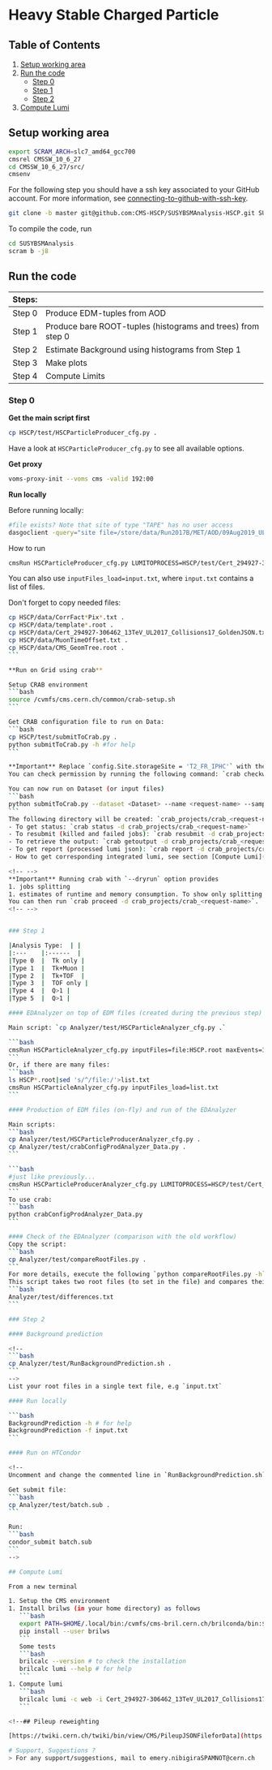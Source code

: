 # Heavy Stable Charged Particle

## Table of Contents

1.  [Setup working area](#setup-working-area)
1.  [Run the code](#run-the-code)
    * [Step 0](#step-0)
    * [Step 1](#step-1)
    * [Step 2](#step-2)
1.  [Compute Lumi](#compute-lumi)
<!--1.  [Pileup reweighting](#pileup-reweighting)-->

## Setup working area

```bash
export SCRAM_ARCH=slc7_amd64_gcc700
cmsrel CMSSW_10_6_27
cd CMSSW_10_6_27/src/
cmsenv
```

For the following step you should have a ssh key associated to your GitHub account.
For more information, see [connecting-to-github-with-ssh-key](https://docs.github.com/en/authentication/connecting-to-github-with-ssh/generating-a-new-ssh-key-and-adding-it-to-the-ssh-agent).

```bash
git clone -b master git@github.com:CMS-HSCP/SUSYBSMAnalysis-HSCP.git SUSYBSMAnalysis 
```
<!--
# Before compile, hide BigNTuplizer 
pushd SUSYBSMAnalysis/HSCP/plugins
mv BigNtuplizer.cc BigNtuplizer.cc.bkp
popd
-->

To compile the code, run
```bash
cd SUSYBSMAnalysis
scram b -j8
```

## Run the code

|Steps:  |                                                             |
|:---    |:------                                                      |
|Step 0  |  Produce EDM-tuples from AOD                                 |
|Step 1  |  Produce bare ROOT-tuples (histograms and trees) from step 0                   |
|Step 2  |  Estimate Background using histograms from Step 1  |
|Step 3  |  Make plots                                                 | 
|Step 4  |  Compute Limits                                             | 

### Step 0

**Get the main script first**
```bash
cp HSCP/test/HSCParticleProducer_cfg.py .
```
Have a look at `HSCParticleProducer_cfg.py` to see all available options.

**Get proxy**
```bash
voms-proxy-init --voms cms -valid 192:00
```

**Run locally**

Before running locally:
```bash
#file exists? Note that site of type "TAPE" has no user access
dasgoclient -query="site file=/store/data/Run2017B/MET/AOD/09Aug2019_UL2017_rsb-v1/00000/AA1FC1E6-1E88-204D-B867-4637AEAC4BEA.root"
```

How to run
```bash
cmsRun HSCParticleProducer_cfg.py LUMITOPROCESS=HSCP/test/Cert_294927-306462_13TeV_UL2017_Collisions17_GoldenJSON.txt inputFiles=root://cms-xrd-global.cern.ch//store/data/Run2017B/MET/AOD/09Aug2019_UL2017_rsb-v1/00000/AA1FC1E6-1E88-204D-B867-4637AEAC4BEA.root
```
You can also use `inputFiles_load=input.txt`, where `input.txt` contains a list of files.

Don't forget to copy needed files:
````bash
cp HSCP/data/CorrFact*Pix*.txt .
cp HSCP/data/template*.root .
cp HSCP/data/Cert_294927-306462_13TeV_UL2017_Collisions17_GoldenJSON.txt .
cp HSCP/data/MuonTimeOffset.txt .
cp HSCP/data/CMS_GeomTree.root .
```

**Run on Grid using crab**

Setup CRAB environment
```bash
source /cvmfs/cms.cern.ch/common/crab-setup.sh  
```

Get CRAB configuration file to run on Data: 
```bash
cp HSCP/test/submitToCrab.py .
python submitToCrab.py -h #for help
```

**Important** Replace `config.Site.storageSite = 'T2_FR_IPHC'` with the site where you have permission to write.
You can check permission by running the following command: `crab checkwrite --site=<site-name>`. 

You can now run on Dataset (or input files)
```bash
python submitToCrab.py --dataset <Dataset> --name <request-name> --sample <isData> --lumiToProcess <JSON file>
```
The following directory will be created: `crab_projects/crab_<request-name>`.
- To get status: `crab status -d crab_projects/crab_<request-name>`
- To resubmit (killed and failed jobs): `crab resubmit -d crab_projects/crab_<request-name>`
- To retrieve the output: `crab getoutput -d crab_projects/crab_<request-name> [--jobids id1,id2]`
- To get report (processed lumi json): `crab report -d crab_projects/crab_<request-name>`
- How to get corresponding integrated lumi, see section [Compute Lumi](#compute-lumi).

<!-- -->
**Important** Running crab with `--dryrun` option provides 
1. jobs splitting
1. estimates of runtime and memory consumption. To show only splitting results, add the `--skip-estimates` option.
You can then run `crab proceed -d crab_projects/crab_<request-name>`. 
<!-- -->


### Step 1

|Analysis Type:  | |
|:---    |:------  |
|Type 0  |  Tk only |
|Type 1  |  Tk+Muon |
|Type 2  |  Tk+TOF  |
|Type 3  |  TOF only | 
|Type 4  |  Q>1 | 
|Type 5  |  Q>1 | 

#### EDAnalyzer on top of EDM files (created during the previous step)

Main script: `cp Analyzer/test/HSCParticleAnalyzer_cfg.py .`

```bash
cmsRun HSCParticleAnalyzer_cfg.py inputFiles=file:HSCP.root maxEvents=100
```
Or, if there are many files: 
```bash
ls HSCP*.root|sed 's/^/file:/'>list.txt
cmsRun HSCParticleAnalyzer_cfg.py inputFiles_load=list.txt
```

#### Production of EDM files (on-fly) and run of the EDAnalyzer

Main scripts: 
```bash
cp Analyzer/test/HSCParticleProducerAnalyzer_cfg.py .
cp Analyzer/test/crabConfigProdAnalyzer_Data.py .
```

```bash
#just like previously...
cmsRun HSCParticleProducerAnalyzer_cfg.py LUMITOPROCESS=HSCP/test/Cert_294927-306462_13TeV_UL2017_Collisions17_GoldenJSON.txt inputFiles=root://cms-xrd-global.cern.ch//store/data/Run2017B/MET/AOD/09Aug2019_UL2017_rsb-v1/00000/AA1FC1E6-1E88-204D-B867-4637AEAC4BEA.root
```
To use crab:
```bash
python crabConfigProdAnalyzer_Data.py
```

#### Check of the EDAnalyzer (comparison with the old workflow)
Copy the script:
```bash
cp Analyzer/test/compareRootFiles.py .
```
For more details, execute the following `python compareRootFiles.py -h`.
This script takes two root files (to set in the file) and compares their histograms with a Kolmogorov test. Any difference is saved in:
```bash
Analyzer/test/differences.txt
```

### Step 2

#### Background prediction

<!--
```bash
cp Analyzer/test/RunBackgroundPrediction.sh .
```
-->
List your root files in a single text file, e.g `input.txt`

#### Run locally

```bash
BackgroundPrediction -h # for help
BackgroundPrediction -f input.txt
```

#### Run on HTCondor

<!--
Uncomment and change the commented line in `RunBackgroundPrediction.sh`

Get submit file:
```bash
cp Analyzer/test/batch.sub .
```

Run:
```bash
condor_submit batch.sub
```
-->

## Compute Lumi

From a new terminal

1. Setup the CMS environment 
1. Install brilws (in your home directory) as follows
   ```bash
   export PATH=$HOME/.local/bin:/cvmfs/cms-bril.cern.ch/brilconda/bin:$PATH
   pip install --user brilws
   ```
   Some tests
   ```bash
   brilcalc --version # to check the installation
   brilcalc lumi --help # for help
   ```
1. Compute lumi
   ```bash
   brilcalc lumi -c web -i Cert_294927-306462_13TeV_UL2017_Collisions17_GoldenJSON.txt --output-style csv -u /pb > result.txt
   ```

<!--## Pileup reweighting

[https://twiki.cern.ch/twiki/bin/view/CMS/PileupJSONFileforData](https://twiki.cern.ch/twiki/bin/view/CMS/PileupJSONFileforData)-->

# Support, Suggestions ?
> For any support/suggestions, mail to emery.nibigiraSPAMNOT@cern.ch
